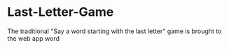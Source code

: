 Last-Letter-Game
================

The traditional "Say a word starting with the last letter" game is brought to the web app word